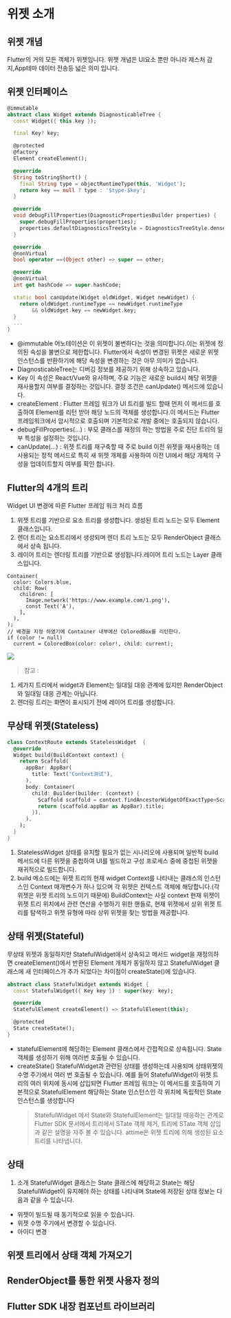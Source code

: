 # 위젯 소개

## 위젯 개념

Flutter의 거의 모든 객체가 위젯입니다.
위젯 개념은 UI요소 뿐만 아니라 제스처 감지,App테마 데이터 전송등 넓은 의미 입니다.

## 위젯 인터페이스

```dart
@immutable
abstract class Widget extends DiagnosticableTree {
  const Widget({ this.key });

  final Key? key;

  @protected
  @factory
  Element createElement();

  @override
  String toStringShort() {
    final String type = objectRuntimeType(this, 'Widget');
    return key == null ? type : '$type-$key';
  }

  @override
  void debugFillProperties(DiagnosticPropertiesBuilder properties) {
    super.debugFillProperties(properties);
    properties.defaultDiagnosticsTreeStyle = DiagnosticsTreeStyle.dense;
  }

  @override
  @nonVirtual
  bool operator ==(Object other) => super == other;

  @override
  @nonVirtual
  int get hashCode => super.hashCode;

  static bool canUpdate(Widget oldWidget, Widget newWidget) {
    return oldWidget.runtimeType == newWidget.runtimeType
        && oldWidget.key == newWidget.key;
  }
  ...
}
```

-   @immutable 어노테이션은 이 위젯이 불변하다는 것을 의미합니다.이는 위젯에 정의된 속성을 불변으로 제한합니다. Flutter에서 속성이 변경된 위젯은 새로운 위젯 인스턴스를 반환하기에 해당 속성을 변경하는 것은 아무 의미가 없습니다.
-   DiagnosticableTree는 디버깅 정보를 제공하기 위해 상속하고 있습니다.
-   Key 이 속성은 React/Vue와 유사하며, 주요 기능은 새로운 build시 해당 위젯을 재사용할지 여부를 결정하는 것입니다. 결정 조건은 canUpdate() 메서드에 있습니다.
-   createElement : Flutter 프레임 워크가 UI 트리를 빌드 할때 먼저 이 메서드를 호출하여 Element를 리턴 받아 해당 노드의 객체를 생성합니다.이 메서드는 Flutter 프레임워크에서 암시적으로 호출되며 기본적으로 개발 중에는 호출되지 않습니다.
-   debugFillProperties(...) : 부모 클래스를 재정의 하는 방법을 주로 진단 트리의 일부 특성을 설정하는 것입니다.
-   canUpdate(...) : 위젯 트리를 재구축할 때 주로 build 이전 위젯을 재사용하는 데 사용되는 정적 메서드로 특히 새 위젯 개체를 사용하여 이전 UI에서 해당 개체의 구성을 업데이트할지 여부를 확인 합니다.

## Flutter의 4개의 트리

Widget UI 변경에 따른 Flutter 프레임 워크 처리 흐름

1. 위젯 트리를 기반으로 요소 트리를 생성합니다. 생성된 트리 노드는 모두 Element 클래스입니다.
2. 렌더 트리는 요소트리에서 생성되며 렌더 트리 노드는 모두 RenderObject 클래스에서 상속 됩니다.
3. 레이어 트리는 렌더링 트리를 기반으로 생성됩니다.레이어 트리 노드는 Layer 클래스입니다.

```
Container(
  color: Colors.blue,
  child: Row(
    children: [
      Image.network('https://www.example.com/1.png'),
      const Text('A'),
    ],
  ),
);
// 배경을 지정 하였기에 Container 내부에선 ColoredBox를 리턴한다.
if (color != null)
  current = ColoredBox(color: color!, child: current);
```

<img src="https://book.flutterchina.club/assets/img/2-2.59d95f72.png" />

> 참고 :

1. 세가지 트리에서 widget과 Element는 일대일 대응 관계에 있지만 RenderObject와 일대일 대응 관계는 아닙니다.
2. 렌더링 트리는 화면이 표시되기 전에 레이어 트리를 생성합니다.

## 무상태 위젯(Stateless)

```dart
class ContextRoute extends StatelessWidget  {
  @override
  Widget build(BuildContext context) {
    return Scaffold(
      appBar: AppBar(
        title: Text("Context测试"),
      ),
      body: Container(
        child: Builder(builder: (context) {
          Scaffold scaffold = context.findAncestorWidgetOfExactType<Scaffold>();
          return (scaffold.appBar as AppBar).title;
        }),
      ),
    );
  }
}
```

1. StatelessWidget 상태를 유지할 필요가 없는 시나리오에 사용되며 일반적 build 메서드에 다른 위젯을 중첩하여 UI를 빌드하고 구성 프로세스 중에 중첩된 위젯을 재귀적으로 빌드합니다.
2. build 메소드에는 위젯 트리의 현재 widget Context를 나타내는 클래스의 인스턴스인 Context 매개변수가 하나 있으며 각 위젯은 컨텍스트 객체에 해당합니다.(각 위젯은 위젯 트리의 노드이기 때문에)
   BuildContext는 사실 context 현재 위젯이 위젯 트리 위치에서 관련 연산을 수행하기 위한 핸들로, 현재 위젯에서 상위 위젯 트리를 탐색하고 위젯 유형에 따라 상위 위젯을 찾는 방법을 제공합니다.

## 상태 위젯(Stateful)

무상태 위젯과 동일하지만 StatefulWidget에서 상속되고 메서드 widget을 재정의하면 createElement()에서 반환된 Element 개체가 동일하지 않고 StatefulWidget 클래스에 새 인터페이스가 추가 되었다는 차이점이 createState()에 있습니다.

```dart
abstract class StatefulWidget extends Widget {
  const StatefulWidget({ Key key }) : super(key: key);

  @override
  StatefulElement createElement() => StatefulElement(this);

  @protected
  State createState();
}
```

-   statefulElement에 해당하는 Element 클래스에서 간접적으로 상속됩니다. State 객체를 생성하기 위해 여러번 호출될 수 있습니다.
-   createState() StatefulWidget과 관련된 상태를 생성하는데 사용되며 상태위젯의 수명 주기에서 여러 번 호출될 수 있습니다. 예를 들어 StatefulWidget이 위젯 트리의 여러 위치에 동시에 삽입되면 Flutter 프레임 워크는 이 메서드를 호출하여 기본적으로 StatefulElement 해당하는 State 인스턴스인 각 위치에 독립적인 State 인스턴스를 생성합니다
    > StatefulWidget 에서 State와 StatefulElement는 일대일 때응하는 관계로 Flutter SDK 문서에서 트리에서 STate 객체 제거, 트리에 STate 객체 삽입 과 같은 설명을 자주 볼 수 있습니다. attime은 위젯 트리에 의해 생성된 요소트리를 나타냅니다.

## 상태

1. 소개
   StatefulWidget 클래스는 State 클래스에 해당하고 State는 해당 StatefulWidget이 유지해야 하는 상태를 나타내며 State에 저장된 상태 정보는 다음과 같을 수 있습니다.

-   위젯이 빌드될 때 동기적으로 읽을 수 있습니다.
-   위젯 수명 주기에서 변경할 수 있습니다.
-   아이디 변경

## 위젯 트리에서 상태 객체 가져오기

## RenderObject를 통한 위젯 사용자 정의

## Flutter SDK 내장 컴포넌트 라이브러리

